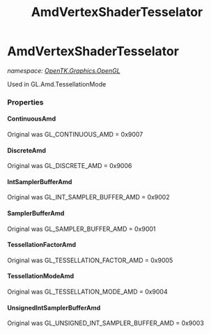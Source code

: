 ﻿---
title: AmdVertexShaderTesselator
---

# AmdVertexShaderTesselator
_namespace: [OpenTK.Graphics.OpenGL](N-OpenTK.Graphics.OpenGL.html)_

Used in GL.Amd.TessellationMode



### Properties

#### ContinuousAmd
Original was GL_CONTINUOUS_AMD = 0x9007
#### DiscreteAmd
Original was GL_DISCRETE_AMD = 0x9006
#### IntSamplerBufferAmd
Original was GL_INT_SAMPLER_BUFFER_AMD = 0x9002
#### SamplerBufferAmd
Original was GL_SAMPLER_BUFFER_AMD = 0x9001
#### TessellationFactorAmd
Original was GL_TESSELLATION_FACTOR_AMD = 0x9005
#### TessellationModeAmd
Original was GL_TESSELLATION_MODE_AMD = 0x9004
#### UnsignedIntSamplerBufferAmd
Original was GL_UNSIGNED_INT_SAMPLER_BUFFER_AMD = 0x9003


